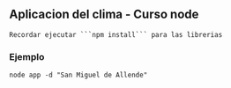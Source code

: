 ## Aplicacion del clima - Curso node

```
Recordar ejecutar ```npm install``` para las librerias
```

### Ejemplo

```
node app -d "San Miguel de Allende"
```